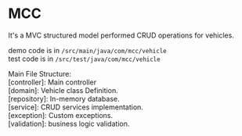# MCC
It's a MVC structured model performed CRUD operations for vehicles.  

demo code is in `/src/main/java/com/mcc/vehicle`  
test code is in `/src/test/java/com/mcc/vehicle`  

Main File Structure:  
[controller]: Main controller  
[domain]: Vehicle class Definition.  
[repository]: In-memory database.  
[service]: CRUD services implementation.  
[exception]: Custom exceptions.  
[validation]: business logic validation.   
